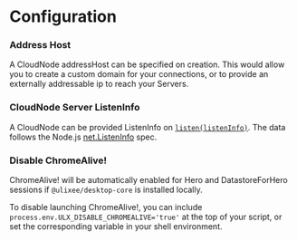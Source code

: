 # Configuration

### Address Host

A CloudNode addressHost can be specified on creation. This would allow you to create a custom domain for your connections, or to provide an externally addressable ip to reach your Servers.

### CloudNode Server ListenInfo

A CloudNode can be provided ListenInfo on [`listen(listenInfo)`](../modules/cloud-node.md). The data follows the Node.js [net.ListenInfo](https://nodejs.org/api/net.html#serverlistenoptions-callback) spec.

### Disable ChromeAlive!

ChromeAlive! will be automatically enabled for Hero and DatastoreForHero sessions if `@ulixee/desktop-core` is installed locally.

To disable launching ChromeAlive!, you can include `process.env.ULX_DISABLE_CHROMEALIVE='true'` at the top of your script, or set the corresponding variable in your shell environment.
